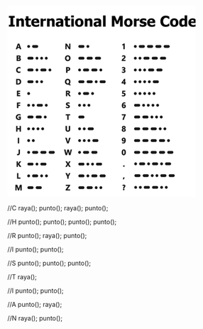 

![](https://github.com/Tabrih/Arduino/blob/main/morse-code-overview.png)

 //C
 raya();
 punto();
 raya();
 punto();

//H
 punto();
 punto();
 punto();
 punto();

//R
 punto();
 raya();
 punto();

//I
 punto();
 punto();

//S
 punto();
 punto();
 punto();
 
 //T
 raya();

//I
 punto();
 punto();

//A
 punto();
 raya();
 
 //N
 raya();
 punto();
